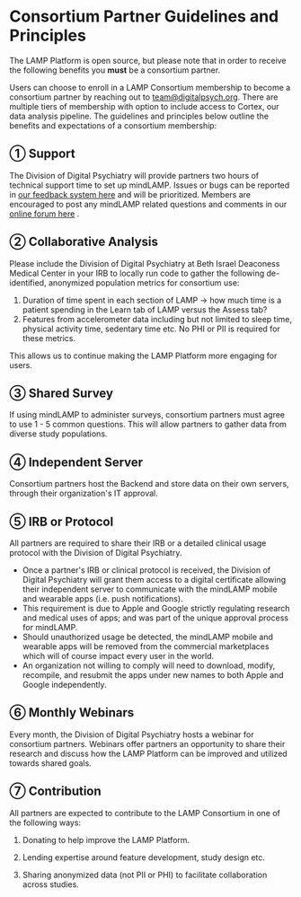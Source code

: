 # Consortium Partner Guidelines and Principles

The LAMP Platform is open source, but please note that in order to receive the following benefits you **must** be a consortium partner.

Users can choose to enroll in a LAMP Consortium membership to become a consortium partner by reaching out to team@digitalpsych.org. There are multiple tiers of membership with option to include access to Cortex, our data analysis pipeline. The guidelines and principles below outline the benefits and expectations of a consortium membership:

## ① **Support**

The Division of Digital Psychiatry will provide partners two hours of technical support time to set up mindLAMP. Issues or bugs can be reported in [our feedback system here](https://docs.lamp.digital/bug) and will be prioritized. Members are encouraged to post any mindLAMP related questions and comments in our [online forum here](https://community.lamp.digital/) .

## ② **Collaborative** **Analysis**

Please include the Division of Digital Psychiatry at Beth Israel Deaconess Medical Center in your IRB to locally run code to gather the following de-identified, anonymized population metrics for consortium use:

1. Duration of time spent in each section of LAMP → how much time is a patient spending in the Learn tab of LAMP versus the Assess tab?
2. Features from accelerometer data including but not limited to sleep time, physical activity time, sedentary time etc. No PHI or PII is required for these metrics.

This allows us to continue making the LAMP Platform more engaging for users.

## ③ Shared **Survey**

If using mindLAMP to administer surveys, consortium partners must agree to use 1 - 5 common questions. This will allow partners to gather data from diverse study populations.

## ④ **Independent Server**

Consortium partners host the Backend and store data on their own servers, through their organization's IT approval.

## ⑤ **IRB or Protocol**

All partners are required to share their IRB or a detailed clinical usage protocol with the Division of Digital Psychiatry. 

- Once a partner's IRB or clinical protocol is received, the Division of Digital Psychiatry will grant them access to a digital certificate allowing their independent server to communicate with the mindLAMP mobile and wearable apps (i.e. push notifications).
- This requirement is due to Apple and Google strictly regulating research and medical uses of apps; and was part of the unique approval process for mindLAMP.
- Should unauthorized usage be detected, the mindLAMP mobile and wearable apps will be removed from the commercial marketplaces which will of course impact every user in the world.
- An organization not willing to comply will need to download, modify, recompile, and resubmit the apps under new names to both Apple and Google independently.

## ⑥ Monthly **Webinars**

Every month, the Division of Digital Psychiatry hosts a webinar for consortium partners. Webinars offer partners an opportunity to share their research and discuss how the LAMP Platform can be improved and utilized towards shared goals.

## ➆ Contribution

All partners are expected to contribute to the LAMP Consortium in one of the following ways:

1) Donating to help improve the LAMP Platform.

2) Lending expertise around feature development, study design etc.

3) Sharing anonymized data (not PII or PHI) to facilitate collaboration across studies. 
